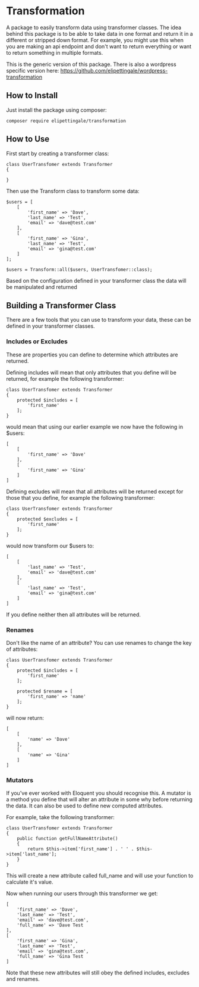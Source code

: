 # Transformation

A package to easily transform data using transformer classes. The idea behind this package is to be able to take data in one format and return it in a different or stripped down format. For example, you might use this when you are making an api endpoint and don't want to return everything or want to return something in multiple formats.

This is the generic version of this package. There is also a wordpress specific version here: https://github.com/elipettingale/wordpress-transformation

## How to Install

Just install the package using composer:

    composer require elipettingale/transformation
    
## How to Use

First start by creating a transformer class:

    class UserTransfomer extends Transformer
    {
    
    }
    
Then use the Transform class to transform some data:

    $users = [
        [
            'first_name' => 'Dave',
            'last_name' => 'Test',
            'email' => 'dave@test.com'
        ],
        [
            'first_name' => 'Gina',
            'last_name' => 'Test',
            'email' => 'gina@test.com'
        ]
    ];
    
    $users = Transform::all($users, UserTransfomer::class);

Based on the configuration defined in your transformer class the data will be manipulated and returned

## Building a Transformer Class

There are a few tools that you can use to transform your data, these can be defined in your transformer classes.

### Includes or Excludes

These are properties you can define to determine which attributes are returned. 

Defining includes will mean that only attributes that you define will be returned, for example the following transformer:

    class UserTransfomer extends Transformer
    {
        protected $includes = [
            'first_name'
        ];
    }

would mean that using our earlier example we now have the following in $users:

    [
        [
            'first_name' => 'Dave'
        ],
        [
            'first_name' => 'Gina'
        ]
    ]
    
Defining excludes will mean that all attributes will be returned except for those that you define, for example the following transformer:

    class UserTransfomer extends Transformer
    {
        protected $excludes = [
            'first_name'
        ];
    }
    
would now transform our $users to:

    [
        [
            'last_name' => 'Test',
            'email' => 'dave@test.com'
        ],
        [
            'last_name' => 'Test',
            'email' => 'gina@test.com'
        ]
    ]
    
If you define neither then all attributes will be returned.
    
### Renames

Don't like the name of an attribute? You can use renames to change the key of attributes:

    class UserTransfomer extends Transformer
    {
        protected $includes = [
            'first_name'
        ];
        
        protected $rename = [
            'first_name' => 'name'
        ];
    }
    
will now return:

    [
        [
            'name' => 'Dave'
        ],
        [
            'name' => 'Gina'
        ]
    ]

### Mutators

If you've ever worked with Eloquent you should recognise this. A mutator is a method you define that will alter an attribute in some why before returning the data. It can also be used to define new computed attributes.

For example, take the following transformer:

    class UserTransfomer extends Transformer
    {
        public function getFullNameAttribute()
        {
            return $this->item['first_name'] . ' ' . $this->item['last_name'];
        }
    }
    
This will create a new attribute called full_name and will use your function to calculate it's value.

Now when running our users through this transformer we get:

    [
        'first_name' => 'Dave',
        'last_name' => 'Test',
        'email' => 'dave@test.com',
        'full_name' => 'Dave Test
    ],
    [
        'first_name' => 'Gina',
        'last_name' => 'Test',
        'email' => 'gina@test.com',
        'full_name' => 'Gina Test
    ]

Note that these new attributes will still obey the defined includes, excludes and renames.
